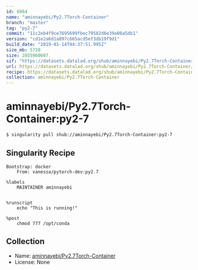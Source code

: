 ```yaml
---
id: 6064
name: "aminnayebi/Py2.7Torch-Container"
branch: "master"
tag: "py2-7"
commit: "11c2eb4f9ce7695699fbec79582d6e39a08a5db1"
version: "cd1e2a6d1a897c665acd5ef3db19f9d1"
build_date: "2019-01-14T04:37:51.995Z"
size_mb: 5720
size: 2855960607
sif: "https://datasets.datalad.org/shub/aminnayebi/Py2.7Torch-Container/py2-7/2019-01-14-11c2eb4f-cd1e2a6d/cd1e2a6d1a897c665acd5ef3db19f9d1.simg"
url: https://datasets.datalad.org/shub/aminnayebi/Py2.7Torch-Container/py2-7/2019-01-14-11c2eb4f-cd1e2a6d/
recipe: https://datasets.datalad.org/shub/aminnayebi/Py2.7Torch-Container/py2-7/2019-01-14-11c2eb4f-cd1e2a6d/Singularity
collection: aminnayebi/Py2.7Torch-Container
---
```


# aminnayebi/Py2.7Torch-Container:py2-7

```bash
$ singularity pull shub://aminnayebi/Py2.7Torch-Container:py2-7
```

## Singularity Recipe

```singularity
Bootstrap: docker
	From: vanessa/pytorch-dev:py2.7

%labels
	MAINTAINER aminnayebi


%runscript
	echo "This is running!"

%post
	chmod 777 /opt/conda
```

## Collection

 - Name: [aminnayebi/Py2.7Torch-Container](https://github.com/aminnayebi/Py2.7Torch-Container)
 - License: None

